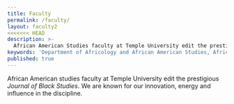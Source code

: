```yaml
---
title: Faculty
permalink: /faculty/
layout: faculty2
<<<<<<< HEAD
description: >-
  African American Studies faculty at Temple University edit the prestigious *Journal of Black Studies*. We are known for our innovation, energy and influence.
keywords: 'Department of Africology and African American Studies, African American Studies Temple, Journal of Black Studies'
published: true
---
```

African American studies faculty at Temple University edit the prestigious *Journal of Black Studies*. We are known for our innovation, energy and influence in the discipline.
